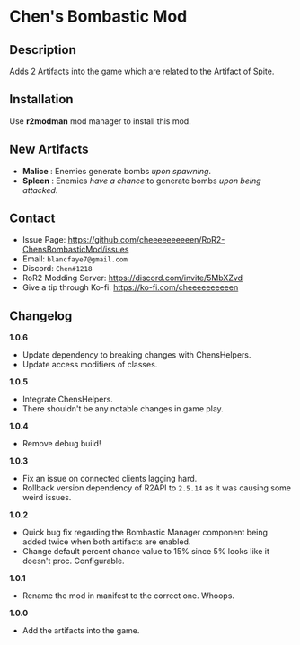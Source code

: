 # Chen's Bombastic Mod

## Description

Adds 2 Artifacts into the game which are related to the Artifact of Spite.

## Installation

Use **r2modman** mod manager to install this mod.

## New Artifacts
- **Malice** : Enemies generate bombs *upon spawning*.
- **Spleen** : Enemies *have a chance* to generate bombs *upon being attacked*.

## Contact
- Issue Page: https://github.com/cheeeeeeeeeen/RoR2-ChensBombasticMod/issues
- Email: `blancfaye7@gmail.com`
- Discord: `Chen#1218`
- RoR2 Modding Server: https://discord.com/invite/5MbXZvd
- Give a tip through Ko-fi: https://ko-fi.com/cheeeeeeeeeen

## Changelog

**1.0.6**
- Update dependency to breaking changes with ChensHelpers.
- Update access modifiers of classes.

**1.0.5**
- Integrate ChensHelpers.
- There shouldn't be any notable changes in game play.

**1.0.4**
- Remove debug build!

**1.0.3**
- Fix an issue on connected clients lagging hard.
- Rollback version dependency of R2API to `2.5.14` as it was causing some weird issues.

**1.0.2**
- Quick bug fix regarding the Bombastic Manager component being added twice when both artifacts are enabled.
- Change default percent chance value to 15% since 5% looks like it doesn't proc. Configurable.

**1.0.1**
- Rename the mod in manifest to the correct one. Whoops.

**1.0.0**
- Add the artifacts into the game.
